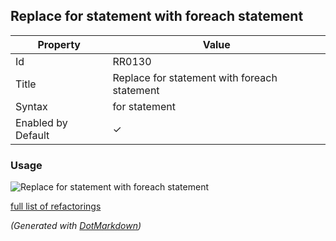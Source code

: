 ## Replace for statement with foreach statement

| Property           | Value                                        |
| ------------------ | -------------------------------------------- |
| Id                 | RR0130                                       |
| Title              | Replace for statement with foreach statement |
| Syntax             | for statement                                |
| Enabled by Default | &#x2713;                                     |

### Usage

![Replace for statement with foreach statement](../../images/refactorings/ReplaceForWithForEach.png)

[full list of refactorings](Refactorings.md)

*\(Generated with [DotMarkdown](http://github.com/JosefPihrt/DotMarkdown)\)*